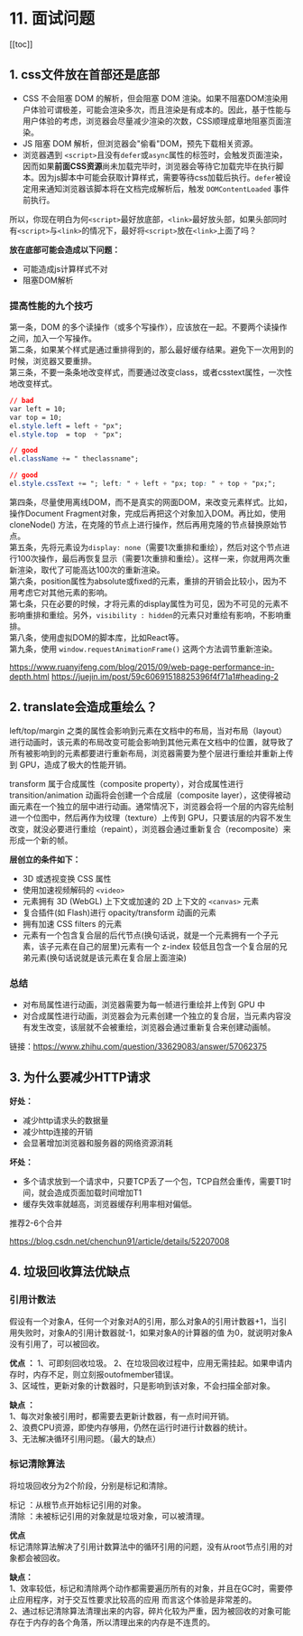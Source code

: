 # 11. 面试问题

[[toc]]

## 1. css文件放在首部还是底部
- CSS 不会阻塞 DOM 的解析，但会阻塞 DOM 渲染。如果不阻塞DOM渲染用户体验可谓极差，可能会渲染多次，而且渲染是有成本的。因此，基于性能与用户体验的考虑，浏览器会尽量减少渲染的次数，CSS顺理成章地阻塞页面渲染。
- JS 阻塞 DOM 解析，但浏览器会"偷看"DOM，预先下载相关资源。
- 浏览器遇到 `<script>`且没有`defer`或`async`属性的标签时，会触发页面渲染，因而如果**前面CSS资源**尚未加载完毕时，浏览器会等待它加载完毕在执行脚本。因为js脚本中可能会获取计算样式，需要等待css加载后执行。`defer`被设定用来通知浏览器该脚本将在文档完成解析后，触发 `DOMContentLoaded` 事件前执行。

所以，你现在明白为何`<script>`最好放底部，`<link>`最好放头部，如果头部同时有`<script>`与`<link>`的情况下，最好将`<script>`放在`<link>`上面了吗？

**放在底部可能会造成以下问题：**  
- 可能造成js计算样式不对
- 阻塞DOM解析

### 提高性能的九个技巧
第一条，DOM 的多个读操作（或多个写操作），应该放在一起。不要两个读操作之间，加入一个写操作。  
第二条，如果某个样式是通过重排得到的，那么最好缓存结果。避免下一次用到的时候，浏览器又要重排。  
第三条，不要一条条地改变样式，而要通过改变class，或者csstext属性，一次性地改变样式。  
```css
// bad
var left = 10;
var top = 10;
el.style.left = left + "px";
el.style.top  = top  + "px";

// good 
el.className += " theclassname";

// good
el.style.cssText += "; left: " + left + "px; top: " + top + "px;";
```
第四条，尽量使用离线DOM，而不是真实的网面DOM，来改变元素样式。比如，操作Document Fragment对象，完成后再把这个对象加入DOM。再比如，使用 cloneNode() 方法，在克隆的节点上进行操作，然后再用克隆的节点替换原始节点。   
第五条，先将元素设为`display: none`（需要1次重排和重绘），然后对这个节点进行100次操作，最后再恢复显示（需要1次重排和重绘）。这样一来，你就用两次重新渲染，取代了可能高达100次的重新渲染。   
第六条，position属性为absolute或fixed的元素，重排的开销会比较小，因为不用考虑它对其他元素的影响。   
第七条，只在必要的时候，才将元素的display属性为可见，因为不可见的元素不影响重排和重绘。另外，`visibility : hidden`的元素只对重绘有影响，不影响重排。  
第八条，使用虚拟DOM的脚本库，比如React等。  
第九条，使用 `window.requestAnimationFrame()` 这两个方法调节重新渲染。

<https://www.ruanyifeng.com/blog/2015/09/web-page-performance-in-depth.html>
<https://juejin.im/post/59c60691518825396f4f71a1#heading-2>

## 2. translate会造成重绘么？
left/top/margin 之类的属性会影响到元素在文档中的布局，当对布局（layout）进行动画时，该元素的布局改变可能会影响到其他元素在文档中的位置，就导致了所有被影响到的元素都要进行重新布局，浏览器需要为整个层进行重绘并重新上传到 GPU，造成了极大的性能开销。

transform 属于合成属性（composite property），对合成属性进行 transition/animation 动画将会创建一个合成层（composite layer），这使得被动画元素在一个独立的层中进行动画。通常情况下，浏览器会将一个层的内容先绘制进一个位图中，然后再作为纹理（texture）上传到 GPU，只要该层的内容不发生改变，就没必要进行重绘（repaint），浏览器会通过重新复合（recomposite）来形成一个新的帧。

**层创立的条件如下：**    
- 3D 或透视变换 CSS 属性
- 使用加速视频解码的 `<video>` 
- 元素拥有 3D (WebGL) 上下文或加速的 2D 上下文的 `<canvas>` 元素
- 复合插件(如 Flash)进行 opacity/transform 动画的元素
- 拥有加速 CSS filters 的元素
- 元素有一个包含复合层的后代节点(换句话说，就是一个元素拥有一个子元素，该子元素在自己的层里)元素有一个 z-index 较低且包含一个复合层的兄弟元素(换句话说就是该元素在复合层上面渲染)

### 总结
- 对布局属性进行动画，浏览器需要为每一帧进行重绘并上传到 GPU 中
- 对合成属性进行动画，浏览器会为元素创建一个独立的复合层，当元素内容没有发生改变，该层就不会被重绘，浏览器会通过重新复合来创建动画帧。

链接：<https://www.zhihu.com/question/33629083/answer/57062375>

## 3. 为什么要减少HTTP请求
**好处：**    
- 减少http请求头的数据量
- 减少http连接的开销
- 会显著增加浏览器和服务器的网络资源消耗

**坏处：**    
- 多个请求放到一个请求中，只要TCP丢了一个包，TCP自然会重传，需要T1时间，就会造成页面加载时间增加T1
- 缓存失效率就越高，浏览器缓存利用率相对偏低。

推荐2-6个合并

<https://blog.csdn.net/chenchun91/article/details/52207008>

## 4. 垃圾回收算法优缺点
### 引用计数法
假设有一个对象A，任何一个对象对A的引用，那么对象A的引用计数器+1，当引用失败时，对象A的引用计数器就-1，如果对象A的计算器的值
为0，就说明对象A没有引用了，可以被回收。

**优点 ：** 
1、可即刻回收垃圾。
2、在垃圾回收过程中，应用无需挂起。如果申请内存时，内存不足，则立刻报outofmember错误。  
3、区域性，更新对象的计数器时，只是影响到该对象，不会扫描全部对象。 

**缺点 ：**   
1、每次对象被引用时，都需要去更新计数器，有一点时间开销。   
2、浪费CPU资源，即使内存够用，仍然在运行时进行计数器的统计。    
3、无法解决循环引用问题。（最大的缺点）   

### 标记清除算法
将垃圾回收分为2个阶段，分别是标记和清除。

标记 ：从根节点开始标记引用的对象。   
清除 ：未被标记引用的对象就是垃圾对象，可以被清理。   

**优点**    
标记清除算法解决了引用计数算法中的循环引用的问题，没有从root节点引用的对象都会被回收。

**缺点：**    
1、效率较低，标记和清除两个动作都需要遍历所有的对象，并且在GC时，需要停止应用程序，对于交互性要求比较高的应用
而言这个体验是非常差的。  
2、通过标记清除算法清理出来的内容，碎片化较为严重，因为被回收的对象可能存在于内存的各个角落，所以清理出来的内存是不连贯的。